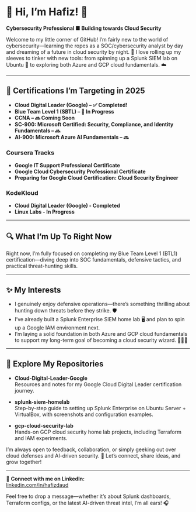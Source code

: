 #  👋 Hi, I’m Hafiz! 👋 
**Cybersecurity Professional ■ Building towards Cloud Security** 

Welcome to my little corner of GitHub! I’m fairly new to the world of cybersecurity—learning the ropes as a SOC/cybersecurity analyst by day and dreaming of a future in cloud security by night. 🚀 I love rolling up my sleeves to tinker with new tools: from spinning up a Splunk SIEM lab on Ubuntu 🐧 to exploring both Azure and GCP cloud fundamentals. ☁️

---

## 🎯 Certifications I’m Targeting in 2025  
- **Cloud Digital Leader (Google) – ✅ Completed!**  
- **Blue Team Level 1 (SBTL) – 🚧 In Progress**  
- **CCNA – 🔜 Coming Soon**  
- **SC-900: Microsoft Certified: Security, Compliance, and Identity Fundamentals – 🔜**  
- **AI-900: Microsoft Azure AI Fundamentals – 🔜**

### Coursera Tracks  
- **Google IT Support Professional Certificate**  
- **Google Cloud Cybersecurity Professional Certificate**  
- **Preparing for Google Cloud Certification: Cloud Security Engineer**

### KodeKloud
- **Cloud Digital Leader (Google) - Completed**
- **Linux Labs - In Progress**
---

## 🔍 What I’m Up To Right Now  
Right now, I’m fully focused on completing my Blue Team Level 1 (BTL1) certification—diving deep into SOC fundamentals, defensive tactics, and practical threat-hunting skills.  

---

## ✨ My Interests  
- I genuinely enjoy defensive operations—there’s something thrilling about hunting down threats before they strike. 🛡️  
- I’ve already built a Splunk Enterprise SIEM home lab 🖥️ and plan to spin up a Google IAM environment next.  
- I’m laying a solid foundation in both Azure and GCP cloud fundamentals to support my long-term goal of becoming a cloud security wizard. 🧙‍♂️✨  

---

## 📂 Explore My Repositories

- **Cloud-Digital-Leader-Google**  
  Resources and notes for my Google Cloud Digital Leader certification journey.

- **splunk-siem-homelab**  
  Step-by-step guide to setting up Splunk Enterprise on Ubuntu Server + VirtualBox, with screenshots and configuration examples.

- **gcp-cloud-security-lab**  
  Hands-on GCP cloud security home lab projects, including Terraform and IAM experiments.



I’m always open to feedback, collaboration, or simply geeking out over cloud defenses and AI-driven security. 🔗 Let’s connect, share ideas, and grow together!  

---

🔗 **Connect with me on LinkedIn:**  
[linkedin.com/in/hafizdaud](https://www.linkedin.com/in/hafizdaud)  

Feel free to drop a message—whether it’s about Splunk dashboards, Terraform configs, or the latest AI-driven threat intel, I’m all ears! 🎧  
